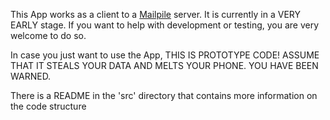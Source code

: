 This App works as a client to a [Mailpile](https://www.mailpile.is/) server.
It is currently in a VERY EARLY stage.
If you want to help with development or testing, you are very welcome to do so.

In case you just want to use the App, THIS IS PROTOTYPE CODE!
ASSUME THAT IT STEALS YOUR DATA AND MELTS YOUR PHONE. YOU HAVE BEEN WARNED.

There is a README in the 'src' directory that contains more information on the code structure
